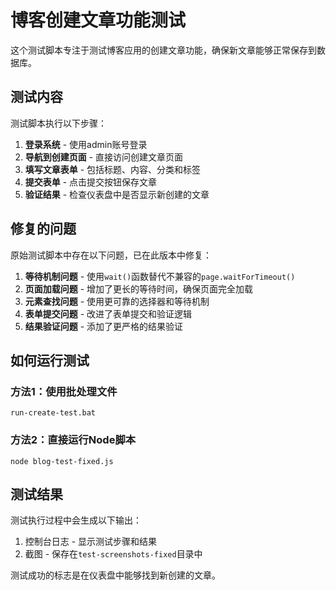 # 博客创建文章功能测试

这个测试脚本专注于测试博客应用的创建文章功能，确保新文章能够正常保存到数据库。

## 测试内容

测试脚本执行以下步骤：

1. **登录系统** - 使用admin账号登录
2. **导航到创建页面** - 直接访问创建文章页面
3. **填写文章表单** - 包括标题、内容、分类和标签
4. **提交表单** - 点击提交按钮保存文章
5. **验证结果** - 检查仪表盘中是否显示新创建的文章

## 修复的问题

原始测试脚本中存在以下问题，已在此版本中修复：

1. **等待机制问题** - 使用`wait()`函数替代不兼容的`page.waitForTimeout()`
2. **页面加载问题** - 增加了更长的等待时间，确保页面完全加载
3. **元素查找问题** - 使用更可靠的选择器和等待机制
4. **表单提交问题** - 改进了表单提交和验证逻辑
5. **结果验证问题** - 添加了更严格的结果验证

## 如何运行测试

### 方法1：使用批处理文件

```
run-create-test.bat
```

### 方法2：直接运行Node脚本

```
node blog-test-fixed.js
```

## 测试结果

测试执行过程中会生成以下输出：

1. 控制台日志 - 显示测试步骤和结果
2. 截图 - 保存在`test-screenshots-fixed`目录中

测试成功的标志是在仪表盘中能够找到新创建的文章。